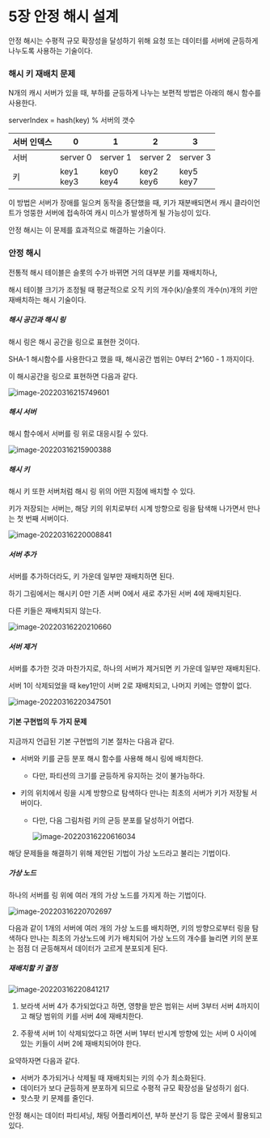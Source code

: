 # 5장 안정 해시 설계

안정 해시는 수평적 규모 확장성을 달성하기 위해 요청 또는 데이터를 서버에 균등하게 나누도록 사용하는 기술이다.

 

### 해시 키 재배치 문제

N개의 캐시 서버가 있을 때, 부하를 균등하게 나누는 보편적 방법은 아래의 해시 함수를 사용한다.

serverIndex = hash(key) % 서버의 갯수

| 서버 인덱스 | 0              | 1              | 2              | 3              |
| ----------- | -------------- | -------------- | -------------- | -------------- |
| 서버        | server 0       | server 1       | server 2       | server 3       |
| 키          | key1<br />key3 | key0<br />key4 | key2<br />key6 | key5<br />key7 |

이 방법은 서버가 장애를 일으켜 동작을 중단했을 때, 키가 재분배되면서 캐시 클라이언트가 엉뚱한 서버에 접속하여 캐시 미스가 발생하게 될 가능성이 있다.

안정 해시는 이 문제를 효과적으로 해결하는 기술이다.



### 안정 해시

전통적 해시 테이블은 슬롯의 수가 바뀌면 거의 대부분 키를 재배치하나,

해시 테이블 크기가 조정될 때 평균적으로 오직 키의 개수(k)/슬롯의 개수(n)개의 키만 재배치하는 해시 기술이다.



##### 해시 공간과 해시 링

해시 링은 해시 공간을 링으로 표현한 것이다.

SHA-1 해시함수를 사용한다고 했을 때, 해시공간 범위는 0부터 2^160 - 1 까지이다.

이 해시공간을 링으로 표현하면 다음과 같다.

![image-20220316215749601](image/5/image-20220316215749601.png)

##### 해시 서버

해시 함수에서 서버를 링 위로 대응시킬 수 있다.

![image-20220316215900388](image/5/image-20220316215900388.png)



##### 해시 키

해시 키 또한 서버처럼 해시 링 위의 어떤 지점에 배치할 수 있다.

키가 저장되는 서버는, 해당 키의 위치로부터 시계 방향으로 링을 탐색해 나가면서 만나는 첫 번째 서버이다.

![image-20220316220008841](image/5/image-20220316220008841.png)



##### 서버 추가

서버를 추가하더라도, 키 가운데 일부만 재배치하면 된다.

하기 그림에서는 해시키 0만 기존 서버 0에서 새로 추가된 서버 4에 재배치된다.

다른 키들은 재배치되지 않는다.

![image-20220316220210660](image/5/image-20220316220210660.png)

##### 서버 제거

서버를 추가한 것과 마찬가지로, 하나의 서버가 제거되면 키 가운데 일부만 재배치된다.

서버 1이 삭제되었을 때 key1만이 서버 2로 재배치되고, 나머지 키에는 영향이 없다.

![image-20220316220347501](image/5/image-20220316220347501.png)

#### 기본 구현법의 두 가지 문제

지금까지 언급된 기본 구현법의 기본 절차는 다음과 같다.

- 서버와 키를 균등 분포 해시 함수를 사용해 해시 링에 배치한다.

  - 다만, 파티션의 크기를 균등하게 유지하는 것이 불가능하다.

- 키의 위치에서 링을 시계 방향으로 탐색하다 만나는 최초의 서버가 키가 저장될 서버이다.

  - 다만, 다음 그림처럼 키의 균등 분포를 달성하기 어렵다.

    ![image-20220316220616034](image/5/image-20220316220616034.png)

해당 문제들을 해결하기 위해 제안된 기법이 가상 노드라고 불리는 기법이다.

##### 가상 노드

하나의 서버를 링 위에 여러 개의 가상 노드를 가지게 하는 기법이다.

![image-20220316220702697](image/5/image-20220316220702697.png)

다음과 같이 1개의 서버에 여러 개의 가상 노드를 배치하면, 키의 방향으로부터 링을 탐색하다 만나는 최초의 가상노드에 키가 배치되어 가상 노드의 개수를 늘리면 키의 분포는 점점 더 균등해져서 데이터가 고르게 분포되게 된다.



##### 재배치할 키 결정

![image-20220316220841217](image/5/image-20220316220841217.png)

1. 보라색 서버 4가 추가되었다고 하면, 영향을 받은 범위는 서버 3부터 서버 4까지이고 해당 범위의 키를 서버 4에 재배치한다.

2. 주황색 서버 1이 삭제되었다고 하면 서버 1부터 반시계 방향에 있는 서버 0 사이에 있는 키들이 서버 2에 재배치되어야 한다.



요약하자면 다음과 같다.

- 서버가 추가되거나 삭제될 때 재배치되는 키의 수가 최소화된다.
- 데이터가 보다 균등하게 분포하게 되므로 수평적 규모 확장성을 달성하기 쉽다.
- 핫스팟 키 문제를 줄인다.

안정 해시는 데이터 파티셔닝, 채팅 어플리케이션, 부하 분산기 등 많은 곳에서 활용되고 있다.